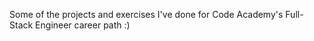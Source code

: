 Some of the projects and exercises I've done for Code Academy's Full-Stack Engineer career path :) 
